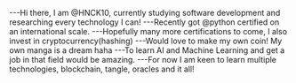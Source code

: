 ---Hi there, I am @HNCK10, currently studying software development and researching every technology I can!
---Recently got @python certified on an international scale.
---Hopefully many more certifications to come, I also invest in cryptocurrency(hashing)
---Would love to make my own coin! My own manga is a dream haha 
---To learn AI and Machine Learning and get a job in that field would be amazing.
---For now I am keen to learn multiple technologies, blockchain, tangle, oracles and it all!
